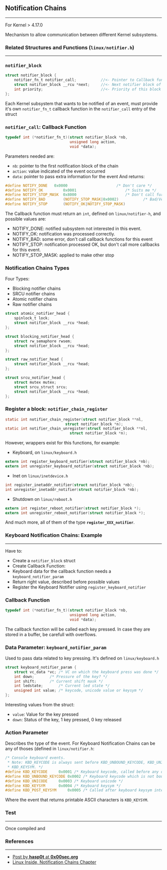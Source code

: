 ## Notification Chains
---
For Kernel > 4.17.0

Mechanism to allow communication between different Kernel subsystems.

### Related Structures and Functions (`linux/notifier.h`)
---

### `notifier_block`

```c
struct notifier_block {
	notifier_fn_t notifier_call;           //<- Pointer to Callback function
	struct notifier_block __rcu *next;     //<- Next notifier block of the chain
	int priority;                          //<- Priority of this block in the chain
};
```
Each Kernel subsystem that wants to be notified of an event, must provide it's own `notifier_fn_t` callback function in the `notifier_call` entry of the struct

### `notifier_call`: Callback Function

```c
typedef int (*notifier_fn_t)(struct notifier_block *nb, 
                             unsigned long action, 
                             void *data);
```
Parameters needed are:
- `nb`: pointer to the first notification block of the chain 
- `action`: value indicated of the event occurred
- `data`: pointer to pass extra information for the event
And returns:
```c
#define NOTIFY_DONE	  0x0000		              /* Don't care */
#define NOTIFY_OK         0x0001		              /* Suits me */
#define NOTIFY_STOP_MASK  0x8000		              /* Don't call further */
#define NOTIFY_BAD        (NOTIFY_STOP_MASK|0x0002)           /* Bad/Veto action */
#define NOTIFY_STOP       (NOTIFY_OK|NOTIFY_STOP_MASK)
```
The Callback function must return an `int`, defined on `linux/notifier-h`, and possible values are:
- NOTIFY_DONE:  notified subsystem not interested in this event.
- NOTIFY_OK: notification was processed correctly.
- NOTIFY_BAD: some error, don't call callback functions for this event
- NOTIFY_STOP: notification processed OK, but don't call more callbacks for this event.
- NOTIFY_STOP_MASK: applied to make other stop

### Notification Chains Types
Four Types:
- Blocking notifier chains
- SRCU notifier chains
- Atomic notifier chains
- Raw notifier chains

```c
struct atomic_notifier_head {
	spinlock_t lock;
	struct notifier_block __rcu *head;
};

struct blocking_notifier_head {
	struct rw_semaphore rwsem;
	struct notifier_block __rcu *head;
};

struct raw_notifier_head {
	struct notifier_block __rcu *head;
};

struct srcu_notifier_head {
	struct mutex mutex;
	struct srcu_struct srcu;
	struct notifier_block __rcu *head;
};
```

### Register a block: `notifier_chain_register`
```c
static int notifier_chain_register(struct notifier_block **nl,
		                   struct notifier_block *n);
static int notifier_chain_unregister(struct notifier_block **nl,
		                     struct notifier_block *n);
```
However, wrappers exist for this functions, for example:
- Keyboard, on `linux/keyboard.h`
```c
extern int register_keyboard_notifier(struct notifier_block *nb);
extern int unregister_keyboard_notifier(struct notifier_block *nb);
```
- Inet on `linux/inetdevice.h`
```c
int register_inetaddr_notifier(struct notifier_block *nb);
int unregister_inetaddr_notifier(struct notifier_block *nb);
```
- Shutdown on `linux/reboot.h`
```c
extern int register_reboot_notifier(struct notifier_block *);
extern int unregister_reboot_notifier(struct notifier_block *);
```
And much more, all of them of the type **`register_XXX_notifier`**.

### Keyboard Notification Chains: Example
---
Have to:
- Create a `notifier_block` struct
- Create Callback Function: 
 - Keyboard data for the callback function needs a `keyboard_notifier_param`
 - Return right value, described before possible values
- Register the Keyboard Notifier using `register_keyboard_notifier`

### Callback Function
```c
typedef int (*notifier_fn_t)(struct notifier_block *nb, 
                             unsigned long action, 
                             void *data);
```
The callback function will be called each key pressed. In case they are stored in a buffer, be carefull with overflows.

### Data Parameter: `keyboard_notifier_param`
Used to pass data related to key pressing. It's defined on `linux/keyboard.h`
```c
struct keyboard_notifier_param {
	struct vc_data *vc;	/* VC on which the keyboard press was done */
	int down;		/* Pressure of the key? */
	int shift;		/* Current shift mask */
	int ledstate;		/* Current led state */
	unsigned int value;	/* keycode, unicode value or keysym */
};
```
Interesting values from the struct:
- `value`: Value for the key pressed
- `down`: Status of the key, 1 key pressed, 0 key released

### Action Parameter
Describes the type of the event. For Keyboard Notification Chains can be any of thoses (defined in `linux/notifier.h`:
```c
/* Console keyboard events.
 * Note: KBD_KEYCODE is always sent before KBD_UNBOUND_KEYCODE, KBD_UNICODE and
 * KBD_KEYSYM. */
#define KBD_KEYCODE		0x0001 /* Keyboard keycode, called before any other */
#define KBD_UNBOUND_KEYCODE	0x0002 /* Keyboard keycode which is not bound to any other */
#define KBD_UNICODE		0x0003 /* Keyboard unicode */
#define KBD_KEYSYM		0x0004 /* Keyboard keysym */
#define KBD_POST_KEYSYM		0x0005 /* Called after keyboard keysym interpretation */
```
Where the event that returns printable ASCII characters is `KBD_KEYSYM`.

### Test
---
Once compiled and 
### References
---

- [Post by **hasp0t** at **0x00sec.org**](https://0x00sec.org/t/linux-keylogger-and-notification-chains/4566)
- [Linux Inside, Notification Chains Chapter](https://0xax.gitbooks.io/linux-insides/content/Concepts/linux-cpu-4.html)




